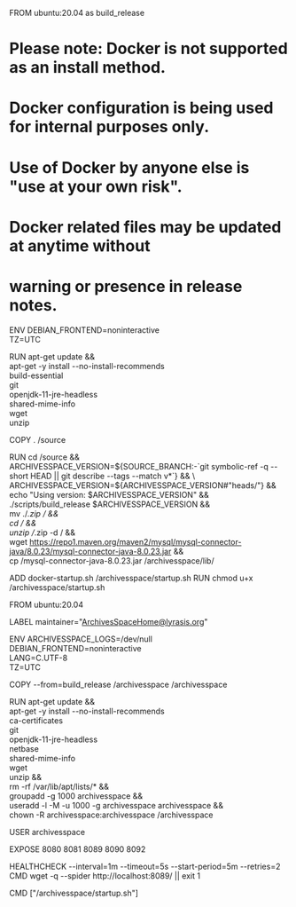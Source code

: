 FROM ubuntu:20.04 as build_release

# Please note: Docker is not supported as an install method.
# Docker configuration is being used for internal purposes only.
# Use of Docker by anyone else is "use at your own risk".
# Docker related files may be updated at anytime without
# warning or presence in release notes.

ENV DEBIAN_FRONTEND=noninteractive \
    TZ=UTC

RUN apt-get update && \
    apt-get -y install --no-install-recommends \
      build-essential \
      git \
      openjdk-11-jre-headless \
      shared-mime-info \
      wget \
      unzip

COPY . /source

RUN cd /source && \
    ARCHIVESSPACE_VERSION=${SOURCE_BRANCH:-`git symbolic-ref -q --short HEAD || git describe --tags --match v*`} && \
    ARCHIVESSPACE_VERSION=${ARCHIVESSPACE_VERSION#"heads/"} && \
    echo "Using version: $ARCHIVESSPACE_VERSION" && \
    ./scripts/build_release $ARCHIVESSPACE_VERSION && \
    mv ./*.zip / && \
    cd / && \
    unzip /*.zip -d / && \
    wget https://repo1.maven.org/maven2/mysql/mysql-connector-java/8.0.23/mysql-connector-java-8.0.23.jar && \
    cp /mysql-connector-java-8.0.23.jar /archivesspace/lib/

ADD docker-startup.sh /archivesspace/startup.sh
RUN chmod u+x /archivesspace/startup.sh

FROM ubuntu:20.04

LABEL maintainer="ArchivesSpaceHome@lyrasis.org"

ENV ARCHIVESSPACE_LOGS=/dev/null \
    DEBIAN_FRONTEND=noninteractive \
    LANG=C.UTF-8 \
    TZ=UTC

COPY --from=build_release /archivesspace /archivesspace

RUN apt-get update && \
    apt-get -y install --no-install-recommends \
      ca-certificates \
      git \
      openjdk-11-jre-headless \
      netbase \
      shared-mime-info \
      wget \
      unzip && \
    rm -rf /var/lib/apt/lists/* && \
    groupadd -g 1000 archivesspace && \
    useradd -l -M -u 1000 -g archivesspace archivesspace && \
    chown -R archivesspace:archivesspace /archivesspace

USER archivesspace

EXPOSE 8080 8081 8089 8090 8092

HEALTHCHECK --interval=1m --timeout=5s --start-period=5m --retries=2 \
  CMD wget -q --spider http://localhost:8089/ || exit 1

CMD ["/archivesspace/startup.sh"]
